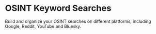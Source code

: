 # OSINT Keyword Searches

Build and organize your OSINT searches on different platforms, including Google, Reddit, YouTube and Bluesky.
